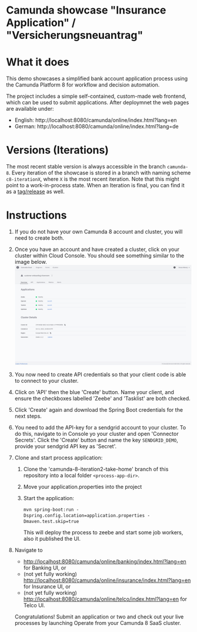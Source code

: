 # Camunda showcase "Insurance Application" / "Versicherungsneuantrag"

# What it does
This demo showcases a simplified bank account application process using the Camunda Platform 8 for workflow and decision automation.

The project includes a simple self-contained, custom-made web frontend, which can be used to submit applications.
After deploymnet the web pages are available under:

* English: http://localhost:8080/camunda/online/index.html?lang=en
* German: http://localhost:8080/camunda/online/index.html?lang=de

# Versions (Iterations)

The most recent stable version is always accessible in the branch `camunda-8`.
Every iteration of the showcase is stored in a branch with naming scheme `c8-iterationX`, where `X` is the most recent iteration.
Note that this might point to a work-in-process state.
When an Iteration is final, you can find it as a [tag/release](https://github.com/camunda-consulting/showroom-customer-onboarding/releases) as well.
# Instructions

1. If you do not have your own Camunda 8 account and cluster, you will need to create both.

1. Once you have an account and have created a cluster, click on your cluster within Cloud Console. You should see something similar to the image below. 
![Cloud Console](docs/cloud_console_screenshot.png)

1. You now need to create API credentials so that your client code is able to connect to your cluster. 
2. Click on 'API' then the blue 'Create' button. Name your client, and ensure the checkboxes labelled 'Zeebe' and 'Tasklist' are both checked. 
3. Click 'Create' again and download the Spring Boot credentials for the next steps.

1. You need to add the API-key for a sendgrid account to your cluster.
To do this, navigate to in Console yo your cluster and open 'Connector Secrets'.
Click the 'Create' button and name the key `SENDGRID_DEMO`, provide your sendgrid API key as 'Secret'.

1. Clone and start process application:
   
   1. Clone the 'camunda-8-iteration2-take-home' branch of this repository into a local folder `<process-app-dir>`.
   
   1. Move your application.properties into the project
   
   1. Start the application:

          mvn spring-boot:run -Dspring.config.location=application.properties -Dmaven.test.skip=true
      
      This will deploy the process to zeebe and start some job workers, also it published the UI.
      

1. Navigate to
   * [http://localhost:8080/camunda/online/banking/index.html?lang=en](http://localhost:8080/camunda/online/banking/index.html?lang=en) for Banking UI, or 
   * (not yet fully working) [http://localhost:8080/camunda/online/insurance/index.html?lang=en](http://localhost:8080/camunda/online/insurance/index.html?lang=en) for Insurance UI, or
   * (not yet fully working) [http://localhost:8080/camunda/online/telco/index.html?lang=en](http://localhost:8080/camunda/online/telco/index.html?lang=en) for Telco UI.
   
   Congratulations! Submit an application or two and check out your live processes by launching Operate from your Camunda 8 SaaS cluster.












